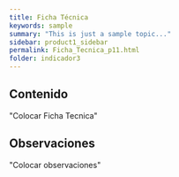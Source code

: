 ```yaml
---
title: Ficha Técnica
keywords: sample
summary: "This is just a sample topic..."
sidebar: product1_sidebar
permalink: Ficha_Tecnica_p11.html
folder: indicador3
---
```


## Contenido

"Colocar Ficha Tecnica"

## Observaciones

"Colocar observaciones"


